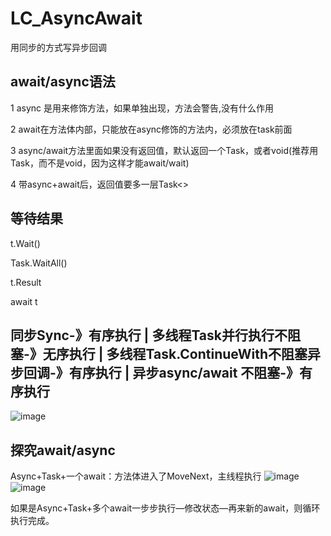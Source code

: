 # LC_AsyncAwait
用同步的方式写异步回调

## await/async语法
1  async 是用来修饰方法，如果单独出现，方法会警告,没有什么作用

2  await在方法体内部，只能放在async修饰的方法内，必须放在task前面

3  async/await方法里面如果没有返回值，默认返回一个Task，或者void(推荐用Task，而不是void，因为这样才能await/wait)

4  带async+await后，返回值要多一层Task<>

## 等待结果
t.Wait()

Task.WaitAll()

t.Result

await t

## 同步Sync-》有序执行 | 多线程Task并行执行不阻塞-》无序执行 | 多线程Task.ContinueWith不阻塞异步回调-》有序执行 | 异步async/await 不阻塞-》有序执行
![image](https://user-images.githubusercontent.com/26539681/121616223-11a69600-ca95-11eb-9839-2ec6c6203381.png)

## 探究await/async
Async+Task+一个await：方法体进入了MoveNext，主线程执行
![image](https://user-images.githubusercontent.com/26539681/121616941-7d3d3300-ca96-11eb-80c0-21e106ef2492.png)
![image](https://user-images.githubusercontent.com/26539681/121616632-d22c7980-ca95-11eb-8fca-f55b3cf6a4b4.png)

如果是Async+Task+多个await一步步执行—修改状态—再来新的await，则循环执行完成。

